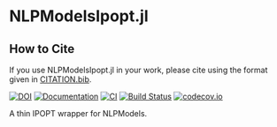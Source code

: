 # NLPModelsIpopt.jl

## How to Cite

 If you use NLPModelsIpopt.jl in your work, please cite using the format given in [CITATION.bib](https://github.com/JuliaSmoothOptimizers/NLPModelsIpopt.jl/blob/main/CITATION.bib).

[![DOI](https://zenodo.org/badge/DOI/10.5281/zenodo.2629034.svg)](https://doi.org/10.5281/zenodo.2629034)
[![Documentation](https://img.shields.io/badge/docs-stable-3f51b5.svg)](https://JuliaSmoothOptimizers.github.io/NLPModelsIpopt.jl/stable)
[![CI](https://github.com/JuliaSmoothOptimizers/NLPModelsIpopt.jl/workflows/CI/badge.svg?branch=main)](https://github.com/JuliaSmoothOptimizers/NLPModelsIpopt.jl/actions)
[![Build Status](https://api.cirrus-ci.com/github/JuliaSmoothOptimizers/NLPModelsIpopt.jl.svg)](https://cirrus-ci.com/github/JuliaSmoothOptimizers/NLPModelsIpopt.jl)
[![codecov.io](https://codecov.io/github/JuliaSmoothOptimizers/NLPModelsIpopt.jl/coverage.svg?branch=main)](https://codecov.io/github/JuliaSmoothOptimizers/NLPModelsIpopt.jl?branch=main)

A thin IPOPT wrapper for NLPModels.

